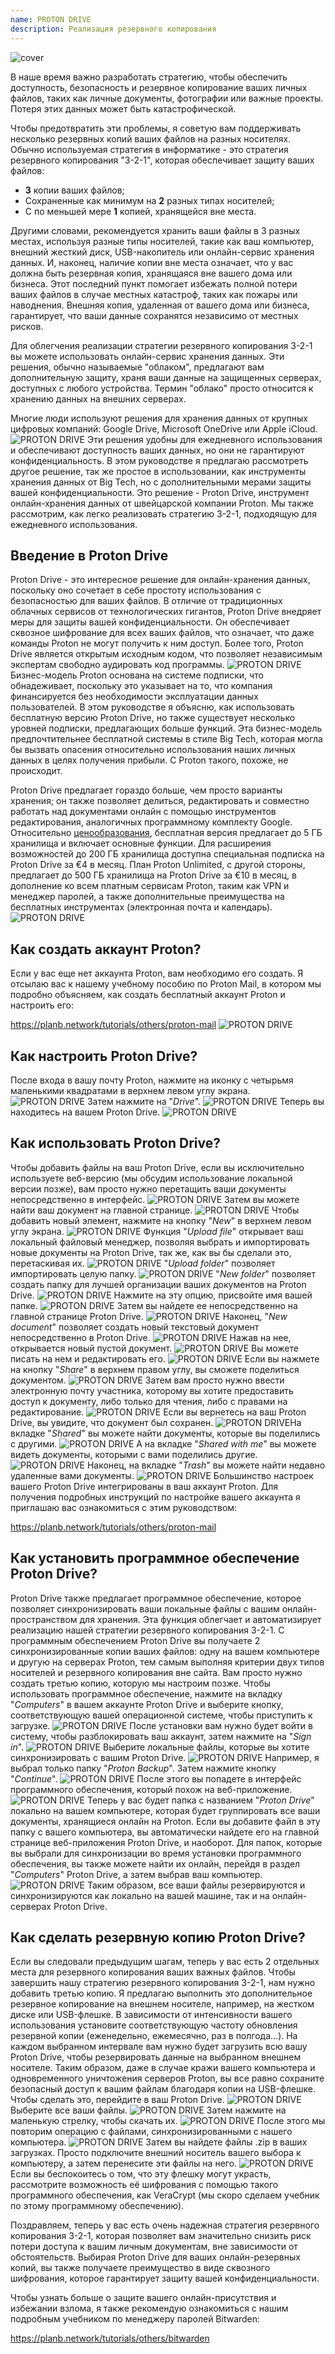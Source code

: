 ```yaml
---
name: PROTON DRIVE
description: Реализация резервного копирования
---
```

![cover](assets/cover.webp)

В наше время важно разработать стратегию, чтобы обеспечить доступность, безопасность и резервное копирование ваших личных файлов, таких как личные документы, фотографии или важные проекты. Потеря этих данных может быть катастрофической.

Чтобы предотвратить эти проблемы, я советую вам поддерживать несколько резервных копий ваших файлов на разных носителях. Обычно используемая стратегия в информатике - это стратегия резервного копирования "3-2-1", которая обеспечивает защиту ваших файлов:
- **3** копии ваших файлов;
- Сохраненные как минимум на **2** разных типах носителей;
- С по меньшей мере **1** копией, хранящейся вне места.

Другими словами, рекомендуется хранить ваши файлы в 3 разных местах, используя разные типы носителей, такие как ваш компьютер, внешний жесткий диск, USB-накопитель или онлайн-сервис хранения данных. И, наконец, наличие копии вне места означает, что у вас должна быть резервная копия, хранящаяся вне вашего дома или бизнеса. Этот последний пункт помогает избежать полной потери ваших файлов в случае местных катастроф, таких как пожары или наводнения. Внешняя копия, удаленная от вашего дома или бизнеса, гарантирует, что ваши данные сохранятся независимо от местных рисков.

Для облегчения реализации стратегии резервного копирования 3-2-1 вы можете использовать онлайн-сервис хранения данных. Эти решения, обычно называемые "облаком", предлагают вам дополнительную защиту, храня ваши данные на защищенных серверах, доступных с любого устройства. Термин "облако" просто относится к хранению данных на внешних серверах.

Многие люди используют решения для хранения данных от крупных цифровых компаний: Google Drive, Microsoft OneDrive или Apple iCloud.
![PROTON DRIVE](assets/notext/01.webp)
Эти решения удобны для ежедневного использования и обеспечивают доступность ваших данных, но они не гарантируют конфиденциальность. В этом руководстве я предлагаю рассмотреть другое решение, так же простое в использовании, как инструменты хранения данных от Big Tech, но с дополнительными мерами защиты вашей конфиденциальности. Это решение - Proton Drive, инструмент онлайн-хранения данных от швейцарской компании Proton. Мы также рассмотрим, как легко реализовать стратегию 3-2-1, подходящую для ежедневного использования.

## Введение в Proton Drive
Proton Drive - это интересное решение для онлайн-хранения данных, поскольку оно сочетает в себе простоту использования с безопасностью для ваших файлов. В отличие от традиционных облачных сервисов от технологических гигантов, Proton Drive внедряет меры для защиты вашей конфиденциальности. Он обеспечивает сквозное шифрование для всех ваших файлов, что означает, что даже команды Proton не могут получить к ним доступ. Более того, Proton Drive является открытым исходным кодом, что позволяет независимым экспертам свободно аудировать код программы.
![PROTON DRIVE](assets/notext/02.webp)
Бизнес-модель Proton основана на системе подписки, что обнадеживает, поскольку это указывает на то, что компания финансируется без необходимости эксплуатации данных пользователей. В этом руководстве я объясню, как использовать бесплатную версию Proton Drive, но также существует несколько уровней подписки, предлагающих больше функций. Эта бизнес-модель предпочтительнее бесплатной системы в стиле Big Tech, которая могла бы вызвать опасения относительно использования наших личных данных в целях получения прибыли. С Proton такого, похоже, не происходит.

Proton Drive предлагает гораздо больше, чем просто варианты хранения; он также позволяет делиться, редактировать и совместно работать над документами онлайн с помощью инструментов редактирования, аналогичных программному комплекту Google.
Относительно [ценообразования](https://proton.me/pricing), бесплатная версия предлагает до 5 ГБ хранилища и включает основные функции. Для расширения возможностей до 200 ГБ хранилища доступна специальная подписка на Proton Drive за €4 в месяц. План Proton Unlimited, с другой стороны, предлагает до 500 ГБ хранилища на Proton Drive за €10 в месяц, в дополнение ко всем платным сервисам Proton, таким как VPN и менеджер паролей, а также дополнительные преимущества на бесплатных инструментах (электронная почта и календарь). ![PROTON DRIVE](assets/notext/03.webp)
## Как создать аккаунт Proton?

Если у вас еще нет аккаунта Proton, вам необходимо его создать. Я отсылаю вас к нашему учебному пособию по Proton Mail, в котором мы подробно объясняем, как создать бесплатный аккаунт Proton и настроить его:

https://planb.network/tutorials/others/proton-mail
![PROTON DRIVE](assets/notext/04.webp)
## Как настроить Proton Drive?

После входа в вашу почту Proton, нажмите на иконку с четырьмя маленькими квадратами в верхнем левом углу экрана.
![PROTON DRIVE](assets/notext/05.webp)
Затем нажмите на "*Drive*".
![PROTON DRIVE](assets/notext/06.webp)
Теперь вы находитесь на вашем Proton Drive.
![PROTON DRIVE](assets/notext/07.webp)
## Как использовать Proton Drive?
Чтобы добавить файлы на ваш Proton Drive, если вы исключительно используете веб-версию (мы обсудим использование локальной версии позже), вам просто нужно перетащить ваши документы непосредственно в интерфейс.
![PROTON DRIVE](assets/notext/08.webp)
Затем вы можете найти ваш документ на главной странице.
![PROTON DRIVE](assets/notext/09.webp)
Чтобы добавить новый элемент, нажмите на кнопку "*New*" в верхнем левом углу экрана.
![PROTON DRIVE](assets/notext/10.webp)
Функция "*Upload file*" открывает ваш локальный файловый менеджер, позволяя выбрать и импортировать новые документы на Proton Drive, так же, как вы бы сделали это, перетаскивая их.
![PROTON DRIVE](assets/notext/11.webp)
"*Upload folder*" позволяет импортировать целую папку.
![PROTON DRIVE](assets/notext/12.webp)
"*New folder*" позволяет создать папку для лучшей организации ваших документов на Proton Drive.
![PROTON DRIVE](assets/notext/13.webp)
Нажмите на эту опцию, присвойте имя вашей папке.
![PROTON DRIVE](assets/notext/14.webp)
Затем вы найдете ее непосредственно на главной странице Proton Drive.
![PROTON DRIVE](assets/notext/15.webp)
Наконец, "*New document*" позволяет создать новый текстовый документ непосредственно в Proton Drive.
![PROTON DRIVE](assets/notext/16.webp)
Нажав на нее, открывается новый пустой документ.
![PROTON DRIVE](assets/notext/17.webp)
Вы можете писать на нем и редактировать его.
![PROTON DRIVE](assets/notext/18.webp)
Если вы нажмете на кнопку "*Share*" в верхнем правом углу, вы сможете поделиться документом.
![PROTON DRIVE](assets/notext/19.webp)
Затем вам просто нужно ввести электронную почту участника, которому вы хотите предоставить доступ к документу, либо только для чтения, либо с правами на редактирование.
![PROTON DRIVE](assets/notext/20.webp)
Если вы вернетесь на ваш Proton Drive, вы увидите, что документ был сохранен.
![PROTON DRIVE](assets/notext/21.webp)На вкладке "*Shared*" вы можете найти документы, которые вы поделились с другими.
![PROTON DRIVE](assets/notext/22.webp)
А на вкладке "*Shared with me*" вы можете видеть документы, которыми с вами поделились другие.
![PROTON DRIVE](assets/notext/23.webp)
Наконец, на вкладке "*Trash*" вы можете найти недавно удаленные вами документы.
![PROTON DRIVE](assets/notext/24.webp)
Большинство настроек вашего Proton Drive интегрированы в ваш аккаунт Proton. Для получения подробных инструкций по настройке вашего аккаунта я приглашаю вас ознакомиться с этим руководством:

https://planb.network/tutorials/others/proton-mail

## Как установить программное обеспечение Proton Drive?
Proton Drive также предлагает программное обеспечение, которое позволяет синхронизировать ваши локальные файлы с вашим онлайн-пространством для хранения. Эта функция облегчает и автоматизирует реализацию нашей стратегии резервного копирования 3-2-1. С программным обеспечением Proton Drive вы получаете 2 синхронизированные копии ваших файлов: одну на вашем компьютере и другую на серверах Proton, тем самым выполняя критерии двух типов носителей и резервного копирования вне сайта. Вам просто нужно создать третью копию, которую мы настроим позже.
Чтобы использовать программное обеспечение, нажмите на вкладку "*Computers*" в вашем аккаунте Proton Drive и выберите кнопку, соответствующую вашей операционной системе, чтобы приступить к загрузке.
![PROTON DRIVE](assets/notext/25.webp)
После установки вам нужно будет войти в систему, чтобы разблокировать ваш аккаунт, затем нажмите на "*Sign in*".
![PROTON DRIVE](assets/notext/26.webp)
Выберите локальные файлы, которые вы хотите синхронизировать с вашим Proton Drive.
![PROTON DRIVE](assets/notext/27.webp)
Например, я выбрал только папку "*Proton Backup*". Затем нажмите кнопку "*Continue*".
![PROTON DRIVE](assets/notext/28.webp)
После этого вы попадете в интерфейс программного обеспечения, который похож на веб-приложение.
![PROTON DRIVE](assets/notext/29.webp)
Теперь у вас будет папка с названием "*Proton Drive*" локально на вашем компьютере, которая будет группировать все ваши документы, хранящиеся онлайн на Proton. Если вы добавите файл в эту папку с вашего компьютера, вы автоматически найдете его на главной странице веб-приложения Proton Drive, и наоборот. Для папок, которые вы выбрали для синхронизации во время установки программного обеспечения, вы также можете найти их онлайн, перейдя в раздел "*Computers*" Proton Drive, а затем выбрав ваш компьютер.
![PROTON DRIVE](assets/notext/30.webp)
Таким образом, все ваши файлы резервируются и синхронизируются как локально на вашей машине, так и на онлайн-серверах Proton Drive.

## Как сделать резервную копию Proton Drive?

Если вы следовали предыдущим шагам, теперь у вас есть 2 отдельных места для резервного копирования ваших важных файлов. Чтобы завершить нашу стратегию резервного копирования 3-2-1, нам нужно добавить третью копию.
Я предлагаю выполнить это дополнительное резервное копирование на внешнем носителе, например, на жестком диске или USB-флешке. В зависимости от интенсивности вашего использования установите соответствующую частоту обновления резервной копии (еженедельно, ежемесячно, раз в полгода...). На каждом выбранном интервале вам нужно будет загрузить всю вашу Proton Drive, чтобы резервировать данные на выбранном внешнем носителе. Таким образом, даже в случае кражи вашего компьютера и одновременного уничтожения серверов Proton, вы все равно сохраните безопасный доступ к вашим файлам благодаря копии на USB-флешке.
Чтобы сделать это, перейдите в ваш Proton Drive. ![PROTON DRIVE](assets/notext/31.webp)
Выберите все ваши файлы.
![PROTON DRIVE](assets/notext/32.webp)
Затем нажмите на маленькую стрелку, чтобы скачать их.
![PROTON DRIVE](assets/notext/33.webp)
После этого мы повторим операцию с файлами, синхронизированными с нашего компьютера.
![PROTON DRIVE](assets/notext/34.webp)
Затем вы найдете файлы .zip в ваших загрузках. Просто подключите внешний носитель вашего выбора к компьютеру, а затем перенесите эти файлы на него.
![PROTON DRIVE](assets/notext/35.webp)
Если вы беспокоитесь о том, что эту флешку могут украсть, рассмотрите возможность её шифрования с помощью такого программного обеспечения, как VeraCrypt (мы скоро сделаем учебник по этому программному обеспечению).

Поздравляем, теперь у вас есть очень надежная стратегия резервного копирования 3-2-1, которая позволяет вам значительно снизить риск потери доступа к вашим личным документам, вне зависимости от обстоятельств. Выбирая Proton Drive для ваших онлайн-резервных копий, вы также получаете преимущество в виде сквозного шифрования, которое гарантирует защиту вашей конфиденциальности.

Чтобы узнать больше о защите вашего онлайн-присутствия и избежании взлома, я также рекомендую ознакомиться с нашим подробным учебником по менеджеру паролей Bitwarden:

https://planb.network/tutorials/others/bitwarden